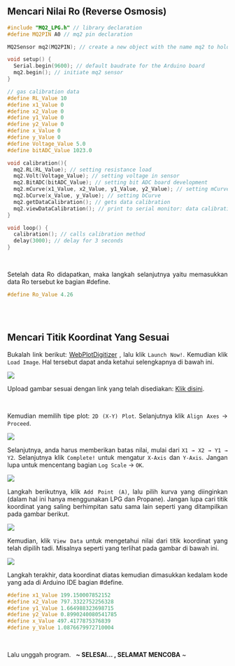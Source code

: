 ## Mencari Nilai Ro (Reverse Osmosis)

```ino
#include "MQ2_LPG.h" // library declaration
#define MQ2PIN A0 // mq2 pin declaration

MQ2Sensor mq2(MQ2PIN); // create a new object with the name mq2 to hold the MQ2Sensor class

void setup() {
  Serial.begin(9600); // default baudrate for the Arduino board
  mq2.begin(); // initiate mq2 sensor
}

// gas calibration data
#define RL_Value 10
#define x1_Value 0
#define x2_Value 0
#define y1_Value 0
#define y2_Value 0
#define x_Value 0
#define y_Value 0
#define Voltage_Value 5.0
#define bitADC_Value 1023.0

void calibration(){
  mq2.RL(RL_Value); // setting resistance load
  mq2.Volt(Voltage_Value); // setting voltage in sensor
  mq2.BitADC(bitADC_Value); // setting bit ADC board development
  mq2.mCurve(x1_Value, x2_Value, y1_Value, y2_Value); // setting mCurve
  mq2.bCurve(x_Value, y_Value); // setting bCurve
  mq2.getDataCalibration(); // gets data calibration
  mq2.viewDataCalibration(); // print to serial monitor: data calibration
}

void loop() {
  calibration(); // calls calibration method
  delay(3000); // delay for 3 seconds
}
```

<br>

<div align="justify">

Setelah data Ro didapatkan, maka langkah selanjutnya yaitu memasukkan data Ro tersebut ke bagian #define.

```ino
#define Ro_Value 4.26
```

<br><br>

## Mencari Titik Koordinat Yang Sesuai
  
  Bukalah link berikut: <a href="https://automeris.io/WebPlotDigitizer/">WebPlotDigitizer</a> , lalu klik ``` Launch Now! ```. Kemudian klik ``` Load Image ```. Hal tersebut dapat anda ketahui selengkapnya di bawah ini.

<img src="https://user-images.githubusercontent.com/54527592/230691437-6e734c51-a1a1-499b-ab66-c18921d6f26b.jpg">
  
  Upload gambar sesuai dengan link yang telah disediakan: <a href="https://github.com/devancakra/MQ2_LPG_Library/assets/54527592/ed1eb989-1353-4678-97be-7fc626425aa6">Klik disini</a>.

<br>
  
  Kemudian memilih tipe plot: ``` 2D (X-Y) Plot ```. Selanjutnya klik ``` Align Axes ``` → ``` Proceed ```.

<img src="https://user-images.githubusercontent.com/54527592/230691665-0cfe7167-42a9-4b24-8cde-1571c080a7e2.jpg"><br>
  
  Selanjutnya, anda harus memberikan batas nilai, mulai dari ``` X1 → X2 → Y1 → Y2 ```. Selanjutnya klik ``` Complete! ``` untuk mengatur ``` X-Axis ``` dan ``` Y-Axis ```. Jangan lupa untuk mencentang bagian ``` Log Scale ``` → ``` OK ```.

<img src="https://user-images.githubusercontent.com/54527592/230692139-07392ab0-8119-4a60-ba9e-daa5cfeb4a01.jpg"><br>
  
  Langkah berikutnya, klik ``` Add Point (A) ```, lalu pilih kurva yang diinginkan (dalam hal ini hanya menggunakan LPG dan Propane). Jangan lupa cari titik koordinat yang saling berhimpitan satu sama lain seperti yang ditampilkan pada gambar berikut.

<img src="https://user-images.githubusercontent.com/54527592/230692688-5fdb713c-d8e0-41e0-88d8-cb930f8af38b.jpg"><br>
  
  Kemudian, klik ``` View Data ``` untuk mengetahui nilai dari titik koordinat yang telah dipilih tadi. Misalnya seperti yang terlihat pada gambar di bawah ini.

<img src="https://user-images.githubusercontent.com/54527592/230692817-40d2f148-5cd2-4255-9fd3-49a02a9cd3c9.jpg"><br>
  
  Langkah terakhir, data koordinat diatas kemudian dimasukkan kedalam kode yang ada di Arduino IDE bagian #define.

```ino
#define x1_Value 199.150007852152
#define x2_Value 797.3322752256328
#define y1_Value 1.664988323698715
#define y2_Value 0.8990240080541785
#define x_Value 497.4177875376839
#define y_Value 1.0876679972710004
```

<br>
  
  Lalu unggah program.&nbsp;&nbsp;&nbsp;<strong>~ SELESAI... , SELAMAT MENCOBA</strong> ~

</div>
